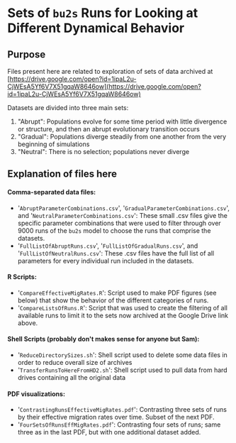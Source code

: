# Sets of `bu2s` Runs for Looking at Different Dynamical Behavior

## Purpose
Files present here are related to exploration of sets of data archived at [https://drive.google.com/open?id=1ipaL2u-CjWEsA5Yf6V7X51gqaW8646ow](https://drive.google.com/open?id=1ipaL2u-CjWEsA5Yf6V7X51gqaW8646ow)

Datasets are divided into three main sets:

1. "Abrupt": Populations evolve for some time period with little divergence or structure, and then an abrupt evolutionary transition occurs
2. "Gradual": Populations diverge steadily from one another from the very beginning of simulations
3. "Neutral": There is no selection; populations never diverge

## Explanation of files here

#### Comma-separated data files:
+ '`AbruptParameterCombinations.csv`', '`GradualParameterCombinations.csv`', and '`NeutralParameterCombinations.csv`':  These small .csv files give the specific parameter combinations that were used to filter through over 9000 runs of the `bu2s` model to choose the runs that comprise the datasets.
+ '`FullListOfAbruptRuns.csv`', '`FullListOfGradualRuns.csv`', and '`FullListOfNeutralRuns.csv`': These .csv files have the full list of all parameters for every individual run included in the datasets.

#### R Scripts:
+ '`CompareEffectiveMigRates.R`': Script used to make PDF figures (see below) that show the behavior of the different categories of runs.
+ '`CompareListsOfRuns.R`': Script that was used to create the filtering of all available runs to limit it to the sets now archived at the Google Drive link above.

#### Shell Scripts (probably don't makes sense for anyone but Sam):
+ '`ReduceDirectorySizes.sh`': Shell script used to delete some data files in order to reduce overall size of archives
+ '`TransferRunsToHereFromHD2.sh`':  Shell script used to pull data from hard drives containing all the original data

#### PDF visualizations:
+ '`ContrastingRunsEffectiveMigRates.pdf`': Contrasting three sets of runs by their effective migration rates over time.  Subset of the next PDF.
+ '`FourSetsOfRunsEffMigRates.pdf`': Contrasting four sets of runs; same three as in the last PDF, but with one additional dataset added.
